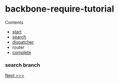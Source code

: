 backbone-require-tutorial
=========================

Contents

- [start](https://github.com/cormac/backbone-require-tutorial/tree/start) 
- [search](https://github.com/cormac/backbone-require-tutorial/tree/search)
- [dispatcher](https://github.com/cormac/backbone-require-tutorial/tree/dispatcher)
- router
- [complete](https://github.com/cormac/backbone-require-tutorial/tree/complete) 

### search branch

[Next >>>](https://github.com/cormac/backbone-require-tutorial/tree/complete)
